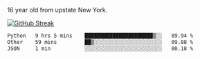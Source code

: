 16 year old from upstate New York. 

[![GitHub Streak](https://github-readme-streak-stats.herokuapp.com?user=airD173&theme=onedark&hide_border=true)](https://git.io/streak-stats)

<!--START_SECTION:waka-->

```txt
Python   9 hrs 5 mins    ██████████████████████▒░░   89.94 %
Other    59 mins         ██▒░░░░░░░░░░░░░░░░░░░░░░   09.88 %
JSON     1 min           ░░░░░░░░░░░░░░░░░░░░░░░░░   00.18 %
```

<!--END_SECTION:waka-->

